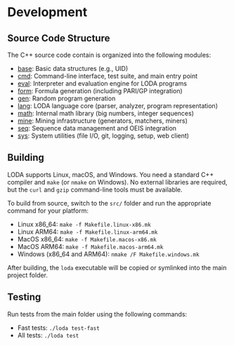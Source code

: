 # Development

## Source Code Structure

The C++ source code contain is organized into the following modules:

- [base](base): Basic data structures (e.g., UID)
- [cmd](cmd): Command-line interface, test suite, and main entry point
- [eval](eval): Interpreter and evaluation engine for LODA programs
- [form](form): Formula generation (including PARI/GP integration)
- [gen](gen): Random program generation
- [lang](lang): LODA language core (parser, analyzer, program representation)
- [math](math): Internal math library (big numbers, integer sequences)
- [mine](mine): Mining infrastructure (generators, matchers, miners)
- [seq](seq): Sequence data management and OEIS integration
- [sys](sys): System utilities (file I/O, git, logging, setup, web client)

## Building

LODA supports Linux, macOS, and Windows. You need a standard C++ compiler and `make` (or `nmake` on Windows). No external libraries are required, but the `curl` and `gzip` command-line tools must be available.

To build from source, switch to the `src/` folder and run the appropriate command for your platform:

* Linux x86\_64: `make -f Makefile.linux-x86.mk`
* Linux ARM64: `make -f Makefile.linux-arm64.mk`
* MacOS x86\_64: `make -f Makefile.macos-x86.mk`
* MacOS ARM64: `make -f Makefile.macos-arm64.mk`
* Windows (x86\_64 and ARM64): `nmake /F Makefile.windows.mk`

After building, the `loda` executable will be copied or symlinked into the main project folder.

## Testing

Run tests from the main folder using the following commands:

- Fast tests: `./loda test-fast`
- All tests: `./loda test`
